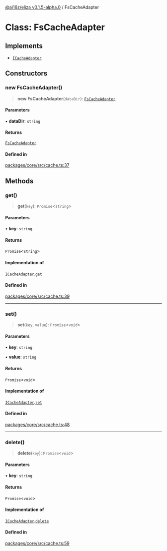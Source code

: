 [@ai16z/eliza v0.1.5-alpha.0](../index.md) / FsCacheAdapter

# Class: FsCacheAdapter

## Implements

- [`ICacheAdapter`](../interfaces/ICacheAdapter.md)

## Constructors

### new FsCacheAdapter()

> **new FsCacheAdapter**(`dataDir`): [`FsCacheAdapter`](FsCacheAdapter.md)

#### Parameters

• **dataDir**: `string`

#### Returns

[`FsCacheAdapter`](FsCacheAdapter.md)

#### Defined in

[packages/core/src/cache.ts:37](https://github.com/Matth26/eliza/blob/main/packages/core/src/cache.ts#L37)

## Methods

### get()

> **get**(`key`): `Promise`\<`string`\>

#### Parameters

• **key**: `string`

#### Returns

`Promise`\<`string`\>

#### Implementation of

[`ICacheAdapter`](../interfaces/ICacheAdapter.md).[`get`](../interfaces/ICacheAdapter.md#get)

#### Defined in

[packages/core/src/cache.ts:39](https://github.com/Matth26/eliza/blob/main/packages/core/src/cache.ts#L39)

***

### set()

> **set**(`key`, `value`): `Promise`\<`void`\>

#### Parameters

• **key**: `string`

• **value**: `string`

#### Returns

`Promise`\<`void`\>

#### Implementation of

[`ICacheAdapter`](../interfaces/ICacheAdapter.md).[`set`](../interfaces/ICacheAdapter.md#set)

#### Defined in

[packages/core/src/cache.ts:48](https://github.com/Matth26/eliza/blob/main/packages/core/src/cache.ts#L48)

***

### delete()

> **delete**(`key`): `Promise`\<`void`\>

#### Parameters

• **key**: `string`

#### Returns

`Promise`\<`void`\>

#### Implementation of

[`ICacheAdapter`](../interfaces/ICacheAdapter.md).[`delete`](../interfaces/ICacheAdapter.md#delete)

#### Defined in

[packages/core/src/cache.ts:59](https://github.com/Matth26/eliza/blob/main/packages/core/src/cache.ts#L59)
